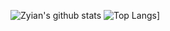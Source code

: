 ![Zyian's github stats](https://github-readme-stats.vercel.app/api?username=zyian&show_icons=true&count_private=true&theme=vue)
![Top Langs](https://github-readme-stats.vercel.app/api/top-langs/?username=zyian&layout=compact&theme=vue)]

